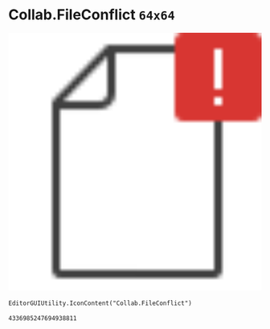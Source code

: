 # Collab.FileConflict `64x64`
<img src="/img/Collab.FileConflict.png" width=512 height=512>

``` CSharp
EditorGUIUtility.IconContent("Collab.FileConflict")
```
```
4336985247694938811
```
